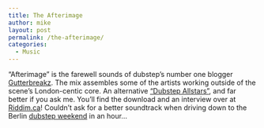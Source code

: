 ```yaml
---
title: The Afterimage
author: mike
layout: post
permalink: /the-afterimage/
categories:
  - Music
---
```

&#8220;Afterimage&#8221; is the farewell sounds of dubstep&#8217;s number one blogger [Gutterbreakz][1]. The mix assembles some of the artists working outside of the scene&#8217;s London-centic core. An alternative [&#8220;Dubstep Allstars&#8221;][2], and far better if you ask me. You&#8217;ll find the download and an interview over at [Riddim.ca][3]! Couldn&#8217;t ask for a better soundtrack when driving down to the Berlin [dubstep weekend][4] in an hour&#8230;

 [1]: http://gutterbreakz.blogspot.com
 [2]: http://www.tempa.co.uk/
 [3]: http://www.riddim.ca/index.php?option=com_content&task=view&id=78&Itemid=39
 [4]: http://www.grimetime.de/index.php?id=216